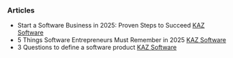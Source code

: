 ### Articles

- Start a Software Business in 2025: Proven Steps to Succeed [KAZ Software](https://kaz.com.bd/blog/2014/6/7/lessons-in-creating-a-software-business)
- 5 Things Software Entrepreneurs Must Remember in 2025 [KAZ Software](https://kaz.com.bd/blog/2015/10/8/5-things-software-entrepreneurs-must-remember)
- 3 Questions to define a software product [KAZ Software](https://kaz.com.bd/blog/2020/1/2/3-questions-to-define-a-software-product)